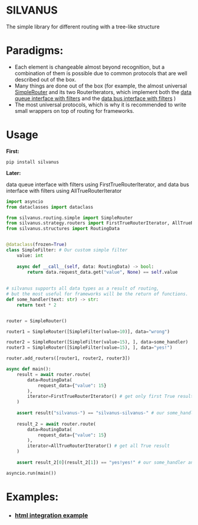 # SILVANUS
The simple library for different routing with a tree-like structure

# Paradigms:
- Each element is changeable almost beyond recognition, 
but a combination of them is possible due to common protocols 
that are well described out of the box.
- Many things are done out of the box 
(for example, the almost universal
[SimpleRouter](https://github.com/Sethis/silvanus/blob/master/silvanus/routing/simple.py)
and its two RouterIterators, which implement both the
[data queue interface with filters](https://github.com/Sethis/silvanus/blob/master/silvanus/strategy/routers/first.py)
and the 
[data bus interface with filters](https://github.com/Sethis/silvanus/blob/master/silvanus/strategy/routers/all.py)
)
- The most universal protocols, which is why it is recommended 
to write small wrappers on top of routing for frameworks.

# Usage

**First:**
```commandline
pip install silvanus
```

**Later:**

data queue interface with filters using FirstTrueRouterIterator, and
data bus interface with filters using AllTrueRouterIterator
```python
import asyncio
from dataclasses import dataclass

from silvanus.routing.simple import SimpleRouter
from silvanus.strategy.routers import FirstTrueRouterIterator, AllTrueRouterIterator
from silvanus.structures import RoutingData


@dataclass(frozen=True)
class SimpleFilter: # Our custom simple filter
    value: int
    
    async def __call__(self, data: RoutingData) -> bool:
        return data.request_data.get("value", None) == self.value
    
    
# silvanus supports all data types as a result of routing, 
# but the most useful for frameworks will be the return of functions.
def some_handler(text: str) -> str:
    return text * 2


router = SimpleRouter()

router1 = SimpleRouter([SimpleFilter(value=10)], data="wrong")

router2 = SimpleRouter([SimpleFilter(value=15), ], data=some_handler)
router3 = SimpleRouter([SimpleFilter(value=15), ], data="yes!")

router.add_routers([router1, router2, router3])

async def main():
    result = await router.route(
        data=RoutingData(
            request_data={"value": 15}
        ),
        iterator=FirstTrueRouterIterator() # get only first True result 
    )
    
    assert result("silvanus-") == "silvanus-silvanus-" # our some_handler
    
    result_2 = await router.route(
        data=RoutingData(
            request_data={"value": 15}
        ),
        iterator=AllTrueRouterIterator() # get all True result 
    )
    
    assert result_2[0](result_2[1]) == "yes!yes!" # our some_handler and text from second data 

asyncio.run(main())

```


# Examples:
  - ### [html integration example](https://github.com/Sethis/silvanus/blob/master/examples/http.py)
